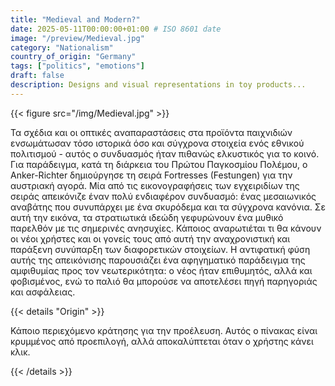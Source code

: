 ```yaml
---
title: "Medieval and Modern?"
date: 2025-05-11T00:00:00+01:00 # ISO 8601 date
image: "/preview/Medieval.jpg"
category: "Nationalism"
country_of_origin: "Germany"
tags: ["politics", "emotions"]
draft: false
description: Designs and visual representations in toy products...
---
```




{{< figure src="/img/Medieval.jpg" >}}

Τα σχέδια και οι οπτικές αναπαραστάσεις στα προϊόντα παιχνιδιών ενσωμάτωσαν τόσο ιστορικά όσο και σύγχρονα στοιχεία ενός εθνικού πολιτισμού - αυτός ο συνδυασμός ήταν πιθανώς ελκυστικός για το κοινό. Για παράδειγμα, κατά τη διάρκεια του Πρώτου Παγκοσμίου Πολέμου, ο Anker-Richter δημιούργησε τη σειρά Fortresses (Festungen) για την αυστριακή αγορά. Μία από τις εικονογραφήσεις των εγχειριδίων της σειράς απεικόνιζε έναν πολύ ενδιαφέρον συνδυασμό: ένας μεσαιωνικός αναβάτης που συνυπάρχει με ένα σκυρόδεμα και τα σύγχρονα κανόνια. Σε αυτή την εικόνα, τα στρατιωτικά ιδεώδη γεφυρώνουν ένα μυθικό παρελθόν με τις σημερινές ανησυχίες. Κάποιος αναρωτιέται τι θα κάνουν οι νέοι χρήστες και οι γονείς τους από αυτή την αναχρονιστική και παράξενη συνύπαρξη των διαφορετικών στοιχείων. Η αντιφατική φύση αυτής της απεικόνισης παρουσιάζει ένα αφηγηματικό παράδειγμα της αμφιθυμίας προς τον νεωτερικότητα: ο νέος ήταν επιθυμητός, αλλά και φοβισμένος, ενώ το παλιό θα μπορούσε να αποτελέσει πηγή παρηγοριάς και ασφάλειας.

{{< details "Origin" >}}

Κάποιο περιεχόμενο κράτησης για την προέλευση. Αυτός ο πίνακας είναι κρυμμένος από προεπιλογή, αλλά αποκαλύπτεται όταν ο χρήστης κάνει κλικ.

{{< /details >}}

